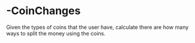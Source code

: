 # -CoinChanges
Given the types of coins that the user have, calculate there are how many ways to split the money using the coins.
